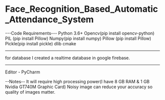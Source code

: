 # Face_Recognition_Based_Automatic_Attendance_System

---Code Requirements---
Python 3.6+
Opencv(pip install opencv-python)
PIL (pip install Pillow)
Numpy(pip install numpy)
Pillow (pip install Pillow)
Pickle(pip install pickle)
dlib 
cmake
****************************************************************************
for database I created a realtime database in google firebase.
****************************************************************************
Editor - PyCharm

--Notes--
It will require high processing power(I have 8 GB RAM & 1 GB Nvidia GT740M Graphic Card)
Noisy image can reduce your accuracy so quality of images matter.
